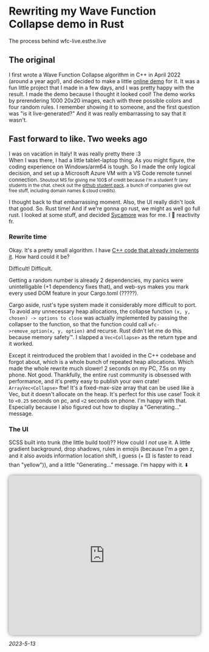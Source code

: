 # Rewriting my Wave Function Collapse demo in Rust

The process behind wfc-live.esthe.live

## The original

I first wrote a Wave Function Collapse algorithm in C++ in April 2022 (around a year ago!), and decided to make a little [online demo](https://old-wfc.esthe.live) for it. It was a fun little project that I made in a few days, and I was pretty happy with the result. I made the demo because I thought it looked cool! The demo works by prerendering 1000 20x20 images, each with three possible colors and four random rules. I remember showing it to someone, and the first question was "is it live-generated?" And it was really embarrassing to say that it wasn't.

## Fast forward to like. Two weeks ago

I was on vacation in Italy! It was really pretty there :3<br>
When I was there, I had a little tablet-laptop thing. As you might figure, the coding experience on Windows/arm64 is tough. So I made the only logical decision, and set up a Microsoft Azure VM with a VS Code remote tunnel connection. <small>Shoutout MS for giving me 100$ of credit because I'm a student fr (any students in the chat. check out the [github student pack](https://education.github.com/pack). a bunch of companies give out free stuff, including domain names & cloud credits).</small>

I thought back to that embarrassing moment. Also, the UI really didn't look that good. So. Rust time! And if we're gonna go rust, we might as well go full rust. I looked at some stuff, and decided [Sycamore](https://sycamore-rs.netlify.app/) was for me. I 💜 reactivity fr.

### Rewrite time

Okay. It's a pretty small algorithm. I have [C++ code that already implements it](https://github.com/esthedebeste/WaveFunctionCollapse). How hard could it be?

Difficult! Difficult.

Getting a random number is already 2 dependencies, my panics were unintelligable (+1 dependency fixes that), and web-sys makes you mark every used DOM feature in your Cargo.toml (?????).

Cargo aside, rust's type system made it considerably more difficult to port. To avoid any unnecessary heap allocations, the collapse function `(x, y, chosen) -> options to close` was actually implemented by passing the collapser to the function, so that the function could call `wfc->remove_option(x, y, option)` and recurse. Rust didn't let me do this because memory safety&trade;. I slapped a `Vec<Collapse>` as the return type and it worked.

Except it reintroduced the problem that I avoided in the C++ codebase and forgot about, which is a whole bunch of repeated heap allocations. Which made the whole rewrite much slower! 2 seconds on my PC, 7.5s on my phone. Not good. Thankfully, the entire rust community is obsessed with performance, and it's pretty easy to publish your own crate! `ArrayVec<Collapse>` ftw! It's a fixed-max-size array that can be used like a Vec, but it doesn't allocate on the heap. It's perfect for this use case! Took it to `<0.25` seconds on pc, and `<2` seconds on phone. I'm happy with that. Especially because I also figured out how to display a "Generating..." message.

### The UI

SCSS built into trunk (the little build tool)?? How could I _not_ use it. A little gradient background, drop shadows, rules in emojis (because I'm a gen z, and it also avoids information location shift, i guess (+ 🟨 is faster to read than "yellow")), and a little "Generating..." message. I'm happy with it. ⬇️

<iframe title="WFC Demo Preview" src="https://wfc.esthe.live" style="width: 100%; aspect-ratio: 1.2;"></iframe>

_2023-5-13_

<style>
    iframe {
        border-radius: 10px;
        border: none;
        box-shadow: 0 0 10px rgba(0, 0, 0, 0.5);
        margin: auto;
    }
</style>
